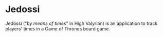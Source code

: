 # Jedossi

Jedossi ("_by means of times_" in High Valyrian) is an application to track players' times in a Game of Thrones board game.
